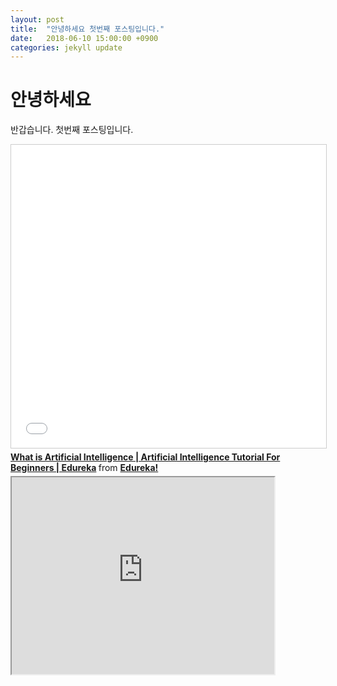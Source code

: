 ```yaml
---
layout: post
title:  "안녕하세요 첫번째 포스팅입니다."
date:   2018-06-10 15:00:00 +0900
categories: jekyll update
---
```

<h1>안녕하세요</h1>
<p>반갑습니다. 첫번째 포스팅입니다.</p>
<iframe src="//www.slideshare.net/slideshow/embed_code/key/u6WNbsR5worSzC" width="595" height="485" frameborder="0" marginwidth="0" marginheight="0" scrolling="no" style="border:1px solid #CCC; border-width:1px; margin-bottom:5px; max-width: 100%;" allowfullscreen> </iframe> <div style="margin-bottom:5px"> <strong> <a href="//www.slideshare.net/EdurekaIN/what-is-artificial-intelligence-artificial-intelligence-tutorial-for-beginners-edureka" title="What is Artificial Intelligence | Artificial Intelligence Tutorial For Beginners | Edureka" target="_blank">What is Artificial Intelligence | Artificial Intelligence Tutorial For Beginners | Edureka</a> </strong> from <strong><a href="https://www.slideshare.net/EdurekaIN" target="_blank">Edureka!</a></strong> </div>

<iframe width="420" height="315"
src="https://www.youtube.com/embed/tgbNymZ7vqY">
</iframe>